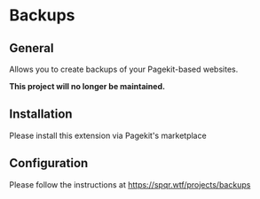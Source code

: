 # Backups

## General
Allows you to create backups of your Pagekit-based websites.

**This project will no longer be maintained.**

## Installation
Please install this extension via Pagekit's marketplace

## Configuration
Please follow the instructions at https://spqr.wtf/projects/backups
